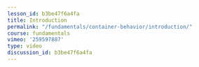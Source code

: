 ```yaml
---
lesson_id: b3be47f6a4fa
title: Introduction
permalink: "/fundamentals/container-behavior/introduction/"
course: fundamentals
vimeo: '259597887'
type: video
discussion_id: b3be47f6a4fa
---
```



